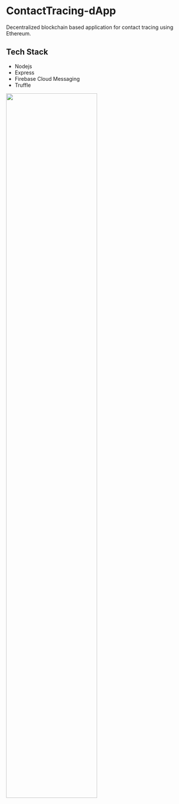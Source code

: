 # ContactTracing-dApp
Decentralized blockchain based application for contact tracing using Ethereum.

## Tech Stack
* Nodejs
* Express
* Firebase Cloud Messaging
* Truffle

<img src="https://user-images.githubusercontent.com/62262069/154468477-38f62648-29ab-4ece-96d3-3fd214872318.jpg" width="70%">
